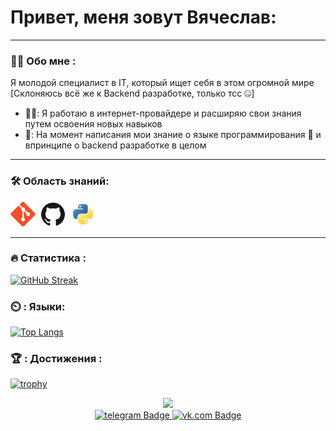 # Привет, меня зовут Вячеслав:

  ---
  ### :man_technologist: Обо мне :
  Я молодой специалист в IT, который ищет себя в этом огромной мире [Склоняюсь всё же к Backend разработке, только тсс :zipper_mouth_face:]
- :technologist::  Я работаю в интернет-провайдере и расширяю свои знания путем освоения новых навыков
- 📖: На момент написания мои знание о языке программирования :pinching_hand: и впринципе о backend разработке в целом

---
### :hammer_and_wrench: Область знаний:
  <div>
    <img src="https://github.com/devicons/devicon/blob/master/icons/git/git-original.svg" title="Git" alt="Git" width="40" height="40"/>&nbsp;
    <img src="https://github.com/devicons/devicon/blob/master/icons/github/github-original.svg" title="Github" alt="Github" width="40" height="40"/>&nbsp;
    <img src="https://github.com/devicons/devicon/blob/master/icons/python/python-original.svg" title="Python" alt="Python" width="40" height="40"/>&nbsp;
</div>

---
### :fire: Статистика :
[![GitHub Streak](http://github-readme-streak-stats.herokuapp.com?user=TheSlast&theme=dark&background=000000)](https://git.io/streak-stats)

### ⏲️ : Языки:
[![Top Langs](https://github-readme-stats.vercel.app/api/top-langs/?username=TheSlast)](https://github.com/anuraghazra/github-readme-stats)

### 🏆 : Достижения :
[![trophy](https://github-profile-trophy.vercel.app/?username=TheSlast&theme=onedark)](https://github.com/ryo-ma/github-profile-trophy)

<div id="header" align="center">
  <img src="https://media.giphy.com/media/v1.Y2lkPTc5MGI3NjExcGJkZmdtZjgyOWlxYXA4OWlwNmEwb2hsa3N5c2NmdTBsaGtxNmhvcSZlcD12MV9pbnRlcm5hbF9naWZfYnlfaWQmY3Q9Zw/2IudUHdI075HL02Pkk/giphy.gif" width="100"/>
  <div id="badges">
    <a href="https://t.me/centnep">
      <img src="https://img.shields.io/badge/Telegram-blue?style=for-the-badge&logo=telegram&logoColor=white" alt="telegram Badge"/>
    </a>
    <a href="https://vk.com/sl_astash">
      <img src="https://img.shields.io/badge/vk.com-blue?style=for-the-badge&logo=vk&logoColor=white" alt="vk.com Badge"/>
    </a>
</div>
<img src="https://komarev.com/ghpvc/?username=TheSlast&style=flat-square&color=blue" alt=""/>
